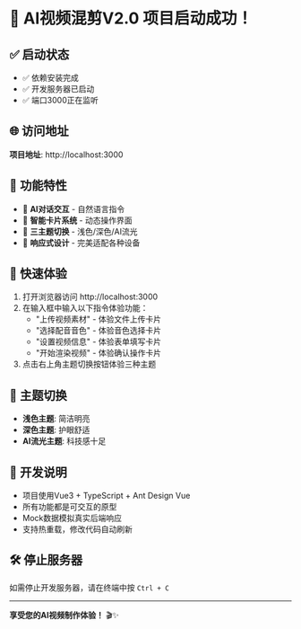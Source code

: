 # 🎉 AI视频混剪V2.0 项目启动成功！

## ✅ 启动状态
- ✅ 依赖安装完成
- ✅ 开发服务器已启动
- ✅ 端口3000正在监听

## 🌐 访问地址
**项目地址**: http://localhost:3000

## 🎯 功能特性
- 🤖 **AI对话交互** - 自然语言指令
- 🎴 **智能卡片系统** - 动态操作界面
- 🎨 **三主题切换** - 浅色/深色/AI流光
- 📱 **响应式设计** - 完美适配各种设备

## 🚀 快速体验
1. 打开浏览器访问 http://localhost:3000
2. 在输入框中输入以下指令体验功能：
   - "上传视频素材" - 体验文件上传卡片
   - "选择配音音色" - 体验音色选择卡片
   - "设置视频信息" - 体验表单填写卡片
   - "开始渲染视频" - 体验确认操作卡片
3. 点击右上角主题切换按钮体验三种主题

## 🎨 主题切换
- **浅色主题**: 简洁明亮
- **深色主题**: 护眼舒适
- **AI流光主题**: 科技感十足

## 📝 开发说明
- 项目使用Vue3 + TypeScript + Ant Design Vue
- 所有功能都是可交互的原型
- Mock数据模拟真实后端响应
- 支持热重载，修改代码自动刷新

## 🛠️ 停止服务器
如需停止开发服务器，请在终端中按 `Ctrl + C`

---
**享受您的AI视频制作体验！** 🎬✨
